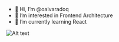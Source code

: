 - 👋 Hi, I’m @oalvaradoq
- 👀 I’m interested in Frontend Architecture
- 🌱 I’m currently learning React

<!---
oalvaradoq/oalvaradoq is a ✨ special ✨ repository because its `README.md` (this file) appears on your GitHub profile.
You can click the Preview link to take a look at your changes.
--->

![Alt text](https://github.com/thepiyushmalhotra/thepiyushmalhotra/blob/output/github-contribution-grid-snake.svg "")
